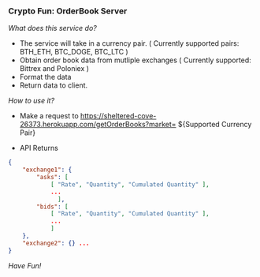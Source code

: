 ### Crypto Fun: OrderBook Server 

*What does this service do?*
- The service will take in a currency pair. ( Currently supported pairs: BTH_ETH, BTC_DOGE, BTC_LTC )
- Obtain order book data from mutliple exchanges ( Currently supported: Bittrex and Poloniex )
- Format the data
- Return data to client.

*How to use it?* 
- Make a request to https://sheltered-cove-26373.herokuapp.com/getOrderBooks?market= ${Supported Currency Pair}

- API Returns 
```json 
{
    "exchange1": {
        "asks": [
            [ "Rate", "Quantity", "Cumulated Quantity" ],
            ...
              ],
        "bids": [ 
            [ "Rate", "Quantity", "Cumulated Quantity" ],
            ...
            ]
    },
    "exchange2": {} ...
}
```

*Have Fun!*
